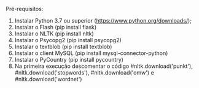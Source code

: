 Pré-requisitos:

1) Instalar Python 3.7 ou superior (https://www.python.org/downloads/);
2) Instalar o Flash (pip install flask)
3) Instalar o NLTK (pip install nltk)
4) Instalar o Psycopg2 (pip install psycopg2)
5) Instalar o textblob (pip install textblob)
6) Instalar o client MySQL (pip install mysql-connector-python)
7) Instalar o PyCountry (pip install pycountry)
8) Na primeira execução descomentar o código #nltk.download('punkt'), #nltk.download('stopwords'), #nltk.download('omw') e #nltk.download('wordnet')
